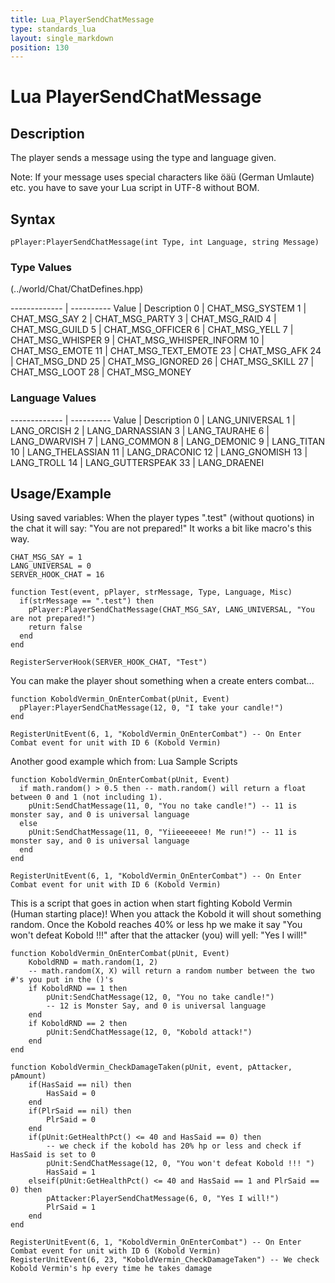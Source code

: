 ```yaml
---
title: Lua_PlayerSendChatMessage
type: standards_lua
layout: single_markdown
position: 130
---
```


# Lua PlayerSendChatMessage

## Description

The player sends a message using the type and language given.

Note: If your message uses special characters like öäü (German Umlaute) etc. you have to save your Lua script in UTF-8 without BOM.

## Syntax

```
pPlayer:PlayerSendChatMessage(int Type, int Language, string Message)
```

### Type Values

(../world/Chat/ChatDefines.hpp)

------------- | ---------- 
Value         | Description
0             | CHAT_MSG_SYSTEM
1             | CHAT_MSG_SAY
2             | CHAT_MSG_PARTY
3             | CHAT_MSG_RAID
4             | CHAT_MSG_GUILD
5             | CHAT_MSG_OFFICER
6             | CHAT_MSG_YELL
7             | CHAT_MSG_WHISPER
9             | CHAT_MSG_WHISPER_INFORM
10            | CHAT_MSG_EMOTE
11            | CHAT_MSG_TEXT_EMOTE
23            | CHAT_MSG_AFK
24            | CHAT_MSG_DND
25            | CHAT_MSG_IGNORED
26            | CHAT_MSG_SKILL
27            | CHAT_MSG_LOOT
28            | CHAT_MSG_MONEY

### Language Values

------------- | ---------- 
Value         | Description
0             | LANG_UNIVERSAL
1             | LANG_ORCISH
2             | LANG_DARNASSIAN
3             | LANG_TAURAHE
6             | LANG_DWARVISH
7             | LANG_COMMON
8             | LANG_DEMONIC
9             | LANG_TITAN
10            | LANG_THELASSIAN
11            | LANG_DRACONIC
12            | LANG_GNOMISH
13            | LANG_TROLL
14            | LANG_GUTTERSPEAK
33            | LANG_DRAENEI

## Usage/Example

Using saved variables: 
When the player types ".test" (without quotions) in the chat it will say: "You are not prepared!" 
It works a bit like macro's this way.

```
CHAT_MSG_SAY = 1
LANG_UNIVERSAL = 0
SERVER_HOOK_CHAT = 16
 
function Test(event, pPlayer, strMessage, Type, Language, Misc)
  if(strMessage == ".test") then
    pPlayer:PlayerSendChatMessage(CHAT_MSG_SAY, LANG_UNIVERSAL, "You are not prepared!") 
    return false
  end
end
 
RegisterServerHook(SERVER_HOOK_CHAT, "Test")
```

You can make the player shout something when a create enters combat...

```
function KoboldVermin_OnEnterCombat(pUnit, Event) 
  pPlayer:PlayerSendChatMessage(12, 0, "I take your candle!")
end

RegisterUnitEvent(6, 1, "KoboldVermin_OnEnterCombat") -- On Enter Combat event for unit with ID 6 (Kobold Vermin)
```

Another good example which from: Lua Sample Scripts

```
function KoboldVermin_OnEnterCombat(pUnit, Event) 
  if math.random() > 0.5 then -- math.random() will return a float between 0 and 1 (not including 1).
    pUnit:SendChatMessage(11, 0, "You no take candle!") -- 11 is monster say, and 0 is universal language
  else 
    pUnit:SendChatMessage(11, 0, "Yiieeeeeee! Me run!") -- 11 is monster say, and 0 is universal language
  end 
end
 
RegisterUnitEvent(6, 1, "KoboldVermin_OnEnterCombat") -- On Enter Combat event for unit with ID 6 (Kobold Vermin)
```

This is a script that goes in action when  start fighting Kobold Vermin (Human starting place)!
When you attack the Kobold it will shout something random.
Once the Kobold reaches 40% or less hp we make it say "You won't defeat Kobold !!!" after that the attacker (you) will yell: "Yes I will!"

```
function KoboldVermin_OnEnterCombat(pUnit, Event) 
	KoboldRND = math.random(1, 2)
	-- math.random(X, X) will return a random number between the two #'s you put in the ()'s
	if KoboldRND == 1 then
		pUnit:SendChatMessage(12, 0, "You no take candle!")
		-- 12 is Monster Say, and 0 is universal language
	end
	if KoboldRND == 2 then
		pUnit:SendChatMessage(12, 0, "Kobold attack!")
	end 
end
 
function KoboldVermin_CheckDamageTaken(pUnit, event, pAttacker, pAmount)
    if(HasSaid == nil) then
        HasSaid = 0
    end
	if(PlrSaid == nil) then
	    PlrSaid = 0
	end
	if(pUnit:GetHealthPct() <= 40 and HasSaid == 0) then
        -- we check if the kobold has 20% hp or less and check if HasSaid is set to 0
        pUnit:SendChatMessage(12, 0, "You won't defeat Kobold !!! ")
        HasSaid = 1
	elseif(pUnit:GetHealthPct() <= 40 and HasSaid == 1 and PlrSaid == 0) then
        pAttacker:PlayerSendChatMessage(6, 0, "Yes I will!")
		PlrSaid = 1
    end
end
 
RegisterUnitEvent(6, 1, "KoboldVermin_OnEnterCombat") -- On Enter Combat event for unit with ID 6 (Kobold Vermin)
RegisterUnitEvent(6, 23, "KoboldVermin_CheckDamageTaken") -- We check Kobold Vermin's hp every time he takes damage
```
